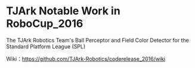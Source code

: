 # TJArk Notable Work in RoboCup_2016
The TJArk Robotics Team's Ball Perceptor and Field Color Detector for the Standard Platform League (SPL) 

Wiki：https://github.com/TJArk-Robotics/coderelease_2016/wiki
